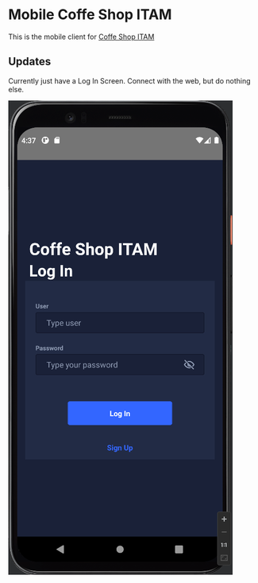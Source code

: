 # Mobile Coffe Shop ITAM

This is the mobile client for [Coffe Shop ITAM](https://github.com/Tanque40/coffe-shop-itam)

## Updates

Currently just have a Log In Screen. Connect with the web, but do nothing else.

![Log In Screen](assets/images/logInScreen.png)

